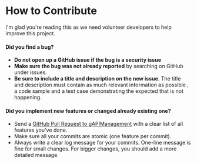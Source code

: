 
# How to Contribute

I'm glad you're reading this as we need volunteer developers to help improve this project.

#### Did you find a bug?

* **Do not open up a GitHub issue if the bug is a security issue**
* **Make sure the bug was not already reported** by searching on GitHub under issues.
* **Be sure to include a title and description on the new issue**. The title and description must contain as much relevant information as possible , a code sample and a test case demonstrating the expected that is not happening. 

#### Did you implement new features or changed already existing one?

* Send a [GitHub Pull Request to gAPIManagement](https://github.com/Glintt/gAPIManagement/compare) with a clear list of all features you've done.
* Make sure all your commits are atomic (one feature per commit).
* Always write a clear log message for your commits. One-line message is fine for small changes. For bigger changes, you should add a more detailed message.


